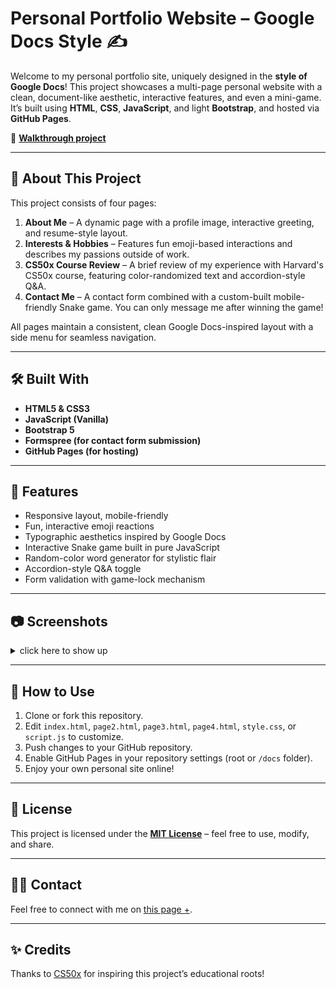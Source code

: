# Personal Portfolio Website – Google Docs Style ✍️

Welcome to my personal portfolio site, uniquely designed in the **style of Google Docs**! This project showcases a multi-page personal website with a clean, document-like aesthetic, interactive features, and even a mini-game. It’s built using **HTML**, **CSS**, **JavaScript**, and light **Bootstrap**, and hosted via **GitHub Pages**.

🔗 **[Walkthrough project](https://github.com/EnAnsari/homepage-CS50/wiki)**  

---

## 📄 About This Project

This project consists of four pages:
1. **About Me** – A dynamic page with a profile image, interactive greeting, and resume-style layout.
2. **Interests & Hobbies** – Features fun emoji-based interactions and describes my passions outside of work.
3. **CS50x Course Review** – A brief review of my experience with Harvard's CS50x course, featuring color-randomized text and accordion-style Q&A.
4. **Contact Me** – A contact form combined with a custom-built mobile-friendly Snake game. You can only message me after winning the game!

All pages maintain a consistent, clean Google Docs-inspired layout with a side menu for seamless navigation.

---

## 🛠️ Built With

- **HTML5 & CSS3**
- **JavaScript (Vanilla)**
- **Bootstrap 5**
- **Formspree (for contact form submission)**
- **GitHub Pages (for hosting)**

---

## 🚀 Features

- Responsive layout, mobile-friendly
- Fun, interactive emoji reactions
- Typographic aesthetics inspired by Google Docs
- Interactive Snake game built in pure JavaScript
- Random-color word generator for stylistic flair
- Accordion-style Q&A toggle
- Form validation with game-lock mechanism

---

## 📷 Screenshots

<details>
<summary>click here to show up</summary>
  
![image](https://github.com/user-attachments/assets/535ee36f-b181-40cb-b63f-99594003a7dc)
![image](https://github.com/user-attachments/assets/bb8cbf85-37c7-4ddd-98f5-649866a9ced5)
![image](https://github.com/user-attachments/assets/d0dc6b5e-7711-4452-8a78-d6328e2f324d)
![image](https://github.com/user-attachments/assets/aef9a089-2190-4ed9-b1b9-cd2488d96712)
</details>


---

## 🧪 How to Use

1. Clone or fork this repository.
2. Edit `index.html`, `page2.html`, `page3.html`, `page4.html`, `style.css`, or `script.js` to customize.
3. Push changes to your GitHub repository.
4. Enable GitHub Pages in your repository settings (root or `/docs` folder).
5. Enjoy your own personal site online!

---

## 📃 License

This project is licensed under the **[MIT License](./LICENSE)** – feel free to use, modify, and share.

---

## 🙋‍♂️ Contact

Feel free to connect with me on [this page +](https://enansari.github.io/homepage-CS50/page4.html).

---

## ✨ Credits

Thanks to [CS50x](https://cs50.harvard.edu/x/) for inspiring this project’s educational roots!

